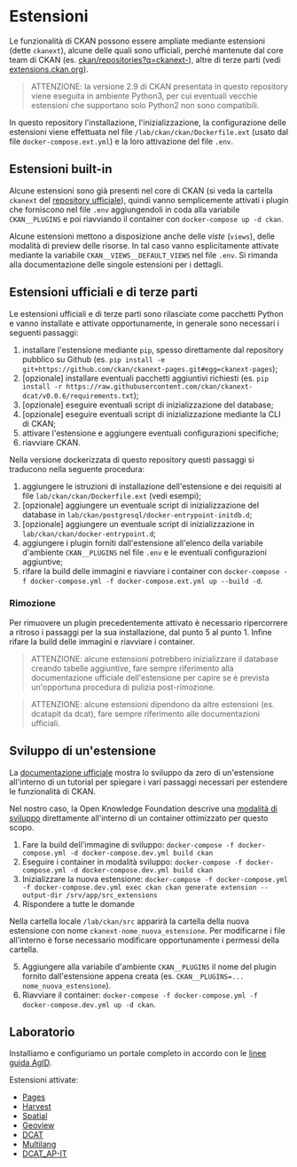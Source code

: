 # Estensioni

Le funzionalità di CKAN possono essere ampliate mediante estensioni (dette `ckanext`), alcune delle quali sono ufficiali, perché mantenute dal core team di CKAN (es. [ckan/repositories?q=ckanext-](https://github.com/orgs/ckan/repositories?q=ckanext-&type=all&language=&sort=)), altre di terze parti (vedi [extensions.ckan.org](https://extensions.ckan.org/)).

> ATTENZIONE: la versione 2.9 di CKAN presentata in questo repository viene eseguita in ambiente Python3, per cui eventuali vecchie estensioni che supportano solo Python2 non sono compatibili.

In questo repository l'installazione, l'inizializzazione, la configurazione delle estensioni viene effettuata nel file `/lab/ckan/ckan/Dockerfile.ext` (usato dal file `docker-compose.ext.yml`) e la loro attivazione del file `.env`.

## Estensioni built-in

Alcune estensioni sono già presenti nel core di CKAN (si veda la cartella `ckanext` del [repository ufficiale](https://github.com/ckan/ckan/tree/master/ckanext)), quindi vanno semplicemente attivati i plugin che forniscono nel file `.env` aggiungendoli in coda alla variabile `CKAN__PLUGINS` e poi riavviando il container con `docker-compose up -d ckan`.

Alcune estensioni mettono a disposizione anche delle *viste* (`views`), delle modalità di preview delle risorse. In tal caso vanno esplicitamente attivate mediante la variabile `CKAN__VIEWS__DEFAULT_VIEWS` nel file `.env`. Si rimanda alla documentazione delle singole estensioni per i dettagli.

## Estensioni ufficiali e di terze parti

Le estensioni ufficiali e di terze parti sono rilasciate come pacchetti Python e vanno installate e attivate opportunamente, in generale sono necessari i seguenti passaggi:

1. installare l'estensione mediante `pip`, spesso direttamente dal repository pubblico su Github (es. `pip install -e git+https://github.com/ckan/ckanext-pages.git#egg=ckanext-pages`);
2. [opzionale] installare eventuali pacchetti aggiuntivi richiesti (es. `pip install -r https://raw.githubusercontent.com/ckan/ckanext-dcat/v0.0.6/requirements.txt`);
3. [opzionale] eseguire eventuali script di inizializzazione del database;
4. [opzionale] eseguire eventuali script di inizializzazione mediante la CLI di CKAN;
5. attivare l'estensione e aggiungere eventuali configurazioni specifiche;
6. riavviare CKAN.

Nella versione dockerizzata di questo repository questi passaggi si traducono nella seguente procedura:

1. aggiungere le istruzioni di installazione dell'estensione e dei requisiti al file `lab/ckan/ckan/Dockerfile.ext` (vedi esempi);
3. [opzionale] aggiungere un eventuale script di inizializzazione del database in `lab/ckan/postgresql/docker-entrypoint-initdb.d`;
4. [opzionale] aggiungere un eventuale script di inizializzazione in `lab/ckan/ckan/docker-entrypoint.d`;
5. aggiungere i plugin forniti dall'estensione all'elenco della variabile d'ambiente `CKAN__PLUGINS` nel file `.env` e le eventuali configurazioni aggiuntive;
6. rifare la build delle immagini e riavviare i container con `docker-compose -f docker-compose.yml -f docker-compose.ext.yml up --build -d`.

### Rimozione

Per rimuovere un plugin precedentemente attivato è necessario ripercorrere a ritroso i passaggi per la sua installazione, dal punto 5 al punto 1.
Infine rifare la build delle immagini e riavviare i container.

> ATTENZIONE: alcune estensioni potrebbero inizializzare il database creando tabelle aggiuntive, fare sempre riferimento alla documentazione ufficiale dell'estensione per capire se è prevista un'opportuna procedura di pulizia post-rimozione.

> ATTENZIONE: alcune estensioni dipendono da altre estensioni (es. dcatapit da dcat), fare sempre riferimento alle documentazioni ufficiali.

## Sviluppo di un'estensione

La [documentazione ufficiale](https://docs.ckan.org/en/2.9/extensions/tutorial.html) mostra lo sviluppo da zero di un'estensione all'interno di un tutorial per spiegare i vari passaggi necessari per estendere le funzionalità di CKAN.

Nel nostro caso, la Open Knowledge Foundation descrive una [modalità di sviluppo](https://github.com/okfn/docker-ckan#development-mode) direttamente all'interno di un container ottimizzato per questo scopo.

1. Fare la build dell'immagine di sviluppo: `docker-compose -f docker-compose.yml -d docker-compose.dev.yml build ckan`
2. Eseguire i container in modalità sviluppo: `docker-compose -f docker-compose.yml -d docker-compose.dev.yml build ckan`
3. Inizializzare la nuova estensione: `docker-compose -f docker-compose.yml -f docker-compose.dev.yml exec ckan ckan generate extension --output-dir /srv/app/src_extensions`
4. Rispondere a tutte le domande

Nella cartella locale `/lab/ckan/src` apparirà la cartella della nuova estensione con nome `ckanext-nome_nuova_estensione`. Per modificarne i file all'interno è forse necessario modificare opportunamente i permessi della cartella.

5. Aggiungere alla variabile d'ambiente `CKAN__PLUGINS` il nome del plugin fornito dall'estensione appena creata (es. `CKAN__PLUGINS=... nome_nuova_estensione`).
6. Riavviare il container: `docker-compose -f docker-compose.yml -f docker-compose.dev.yml up -d ckan`.

## Laboratorio

Installiamo e configuriamo un portale completo in accordo con le [linee guida AgID](https://docs.italia.it/italia/daf/lg-patrimonio-pubblico/it/stabile/index.html).

Estensioni attivate:

- [Pages](https://github.com/ckan/ckanext-pages)
- [Harvest](https://github.com/ckan/ckanext-harvest)
- [Spatial](https://github.com/ckan/ckanext-spatial)
- [Geoview](https://github.com/ckan/ckanext-geoview)
- [DCAT](https://github.com/ckan/ckanext-dcat)
- [Multilang](https://github.com/geosolutions-it/ckanext-multilang)
- [DCAT_AP-IT](https://github.com/geosolutions-it/ckanext-dcatapit)
